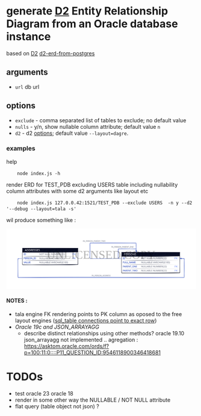 


# generate [D2](https://github.com/terrastruct/d2) Entity Relationship Diagram from an Oracle database instance 
 
  based on [D2](https://github.com/terrastruct/d2#related) [d2-erd-from-postgres](https://github.com/zekenie/d2-erd-from-postgres/)

## arguments
 - `url` db url
## options 
 - `exclude` - comma separated list of tables to exclude; no default value
 - `nulls` - y/n, show nullable column attribute; default value `n`
 - `d2` - d2 [options](https://d2lang.com/tour/man); default value `--layout=dagre`. 


### examples

   help

        node index.js -h

   render ERD for TEST_PDB excluding USERS table including nullability column attributes with some d2 arguments like layout etc
   
        node index.js 127.0.0.42:1521/TEST_PDB --exclude USERS  -n y --d2 '--debug --layout=tala -s'
   
   wil produce something like :

  ![img](./playground/output.svg)



#### NOTES :
   - tala engine FK rendering points to PK column as oposed to the free layout engines ([sql_table connections point to exact row](https://d2lang.com/tour/tala/))
   - *Oracle 19c and JSON_ARRAYAGG*
       - describe  distinct  relationships using other methods? oracle 19.10 json_arrayagg not implemented .. agregation : https://asktom.oracle.com/ords/f?p=100:11:0::::P11_QUESTION_ID:9546118900346418681
    


# TODOs     
   - test oracle 23 oracle 18
   - render in some other way the NULLABLE / NOT NULL attribute
   - flat query (table object not json) ?

